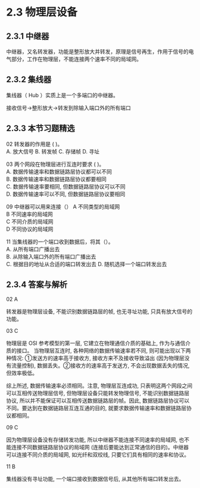 # 2.3 物理层设备

## 2.3.1 中继器

中继器，又名转发器，功能是整形放大并转发，原理是信号再生，作用于信号的电气部分，工作在物理层，不能连接两个速率不同的局域网。

## 2.3.2 集线器

集线器（ Hub ）实质上是一个多端口的中继器。

接收信号->整形放大->转发到除输入端口外的所有端口

## 2.3.3 本节习题精选

02 转发器的作用是 ( )。  
A. 放大信号 B. 转发帧 C. 存储帧 D. 寻址

03 两个网段在物理层进行互连时要求 ( )。  
A. 数据传输速率和数据链路层协议都可以不同  
B. 数据传输速率和数据链路层协议都要相同  
C. 数据传输速率要相同, 但数据链路层协议可以不同  
D. 数据传输速率可以不同, 但数据链路层协议要相同

09 中继器可以用来连接（）
A 不同类型的局域网  
B 不同速率的局域网  
C 不同介质的局域网  
D 不同协议的局域网

11 当集线器的一个端口收到数据后，将其（）。  
A. 从所有端口广播出去  
B. 从除输入端口外的所有端口广播出去  
C. 根据目的地址从合适的端口转发出去
D. 随机选择一个端口转发出去

## 2.3.4 答案与解析

02 A

转发器是物理层设备, 不能识别数据链路层的帧, 也无寻址功能, 只具有放大信号的功能。

03 C

物理层是 OSI 参考模型的第一层, 它建立在物理通信介质的基础上, 作为与通信介质的接口。 当物理层互连时, 各种网络的数据传输速率若不同, 则可能出现以下两种情况: ①发送方的速率高于接收方, 接收方来不及接收导致溢出 (因为物理层没有流量控制), 数据丢失。②接收方的速率高于发送方, 不会出现数据丢失的情况, 但效率极低。

综上所述, 数据传输速率必须相同。注意, 物理层互连成功, 只表明这两个网段之间可以互相传送物理层信号, 但物理层设备只能转发物理信号, 不能识别数据链路层协议, 所以并不能保证可以互相传送数据链路层的帧。因此, 数据链路层协议可以不同。要达到在数据链路层互连互通的目的, 就要求数据传输速率和数据链路层协议都相同。

09 C

因为物理层设备没有存储转发功能, 所以中继器不能连接不同速率的局域网, 也不能连接不同数据链路层协议的局域网 (连接后要能达到正常通信的目的)。中继器可以连接不同介质的局域网, 如光纤和双绞线, 只要它们具有相同的速率和协议。

11 B

集线器没有寻址功能, 一个端口接收到数据信号后, 从其他所有端口转发出去。
